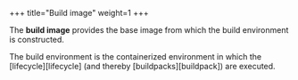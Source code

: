 +++
title="Build image"
weight=1
+++

The **build image** provides the base image from which the build environment is constructed.

<!--more-->

The build environment is the containerized environment in which the [lifecycle][lifecycle] (and thereby [buildpacks][buildpack]) are executed.
